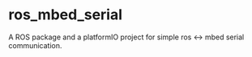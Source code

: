 # ros_mbed_serial
A ROS package and a platformIO project for simple ros &lt;-> mbed serial communication.
